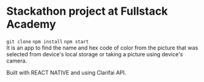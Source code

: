 # Stackathon project at Fullstack Academy
`git clone`
`npm install`
`npm start` <br />
It is an app to find the name and hex code of color from the picture that was selected from device's local storage or taking a picture using device's camera.

Built with REACT NATIVE and using Clarifai API.

